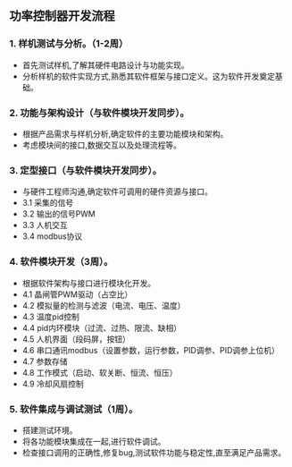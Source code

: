 ## 功率控制器开发流程

### 1. 样机测试与分析。（1-2周）
- 首先测试样机,了解其硬件电路设计与功能实现。
- 分析样机的软件实现方式,熟悉其软件框架与接口定义。这为软件开发奠定基础。

### 2. 功能与架构设计（与软件模块开发同步）。
- 根据产品需求与样机分析,确定软件的主要功能模块和架构。
- 考虑模块间的接口,数据交互以及处理流程等。 

### 3. 定型接口（与软件模块开发同步）。
- 与硬件工程师沟通,确定软件可调用的硬件资源与接口。
- 3.1 采集的信号
- 3.2 输出的信号PWM
- 3.3 人机交互
- 3.4 modbus协议 

### 4. 软件模块开发（3周）。
- 根据软件架构与接口进行模块化开发。
- 4.1 晶闸管PWM驱动（占空比）
- 4.2 模拟量的检测与滤波（电流、电压、温度）
- 4.3 温度pid控制
- 4.4 pid内环模块（过流、过热、限流、缺相）
- 4.5 人机界面（段码屏，按钮）
- 4.6 串口通讯modbus（设置参数，运行参数，PID调参、PID调参上位机）
- 4.7 参数存储
- 4.8 工作模式（启动、软关断、恒流、恒压）
- 4.9 冷却风扇控制

### 5. 软件集成与调试测试（1周）。
- 搭建测试环境。
- 将各功能模块集成在一起,进行软件调试。
- 检查接口调用的正确性,修复bug,测试软件功能与稳定性,直至满足产品需求。 
